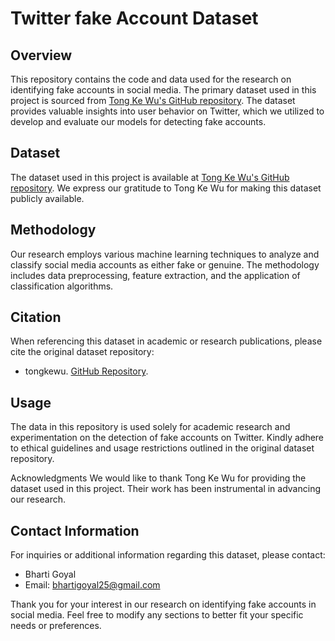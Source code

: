 # Twitter fake Account Dataset

## Overview
This repository contains the code and data used for the research on identifying fake accounts in social media. The primary dataset used in this project is sourced from [Tong Ke Wu's GitHub repository](https://github.com/tongkewu/Identify-Fake-Accounts-in-Twitter-). The dataset provides valuable insights into user behavior on Twitter, which we utilized to develop and evaluate our models for detecting fake accounts.


## Dataset

The dataset used in this project is available at [Tong Ke Wu's GitHub repository](https://github.com/tongkewu/Identify-Fake-Accounts-in-Twitter-). We express our gratitude to Tong Ke Wu for making this dataset publicly available.

## Methodology

Our research employs various machine learning techniques to analyze and classify social media accounts as either fake or genuine. The methodology includes data preprocessing, feature extraction, and the application of classification algorithms.

## Citation
When referencing this dataset in academic or research publications, please cite the original dataset repository:
- tongkewu. [GitHub Repository](https://github.com/tongkewu/Identify-Fake-Accounts-in-Twitter-).

## Usage
The data in this repository is used solely for academic research and experimentation on the detection of fake accounts on Twitter. Kindly adhere to ethical guidelines and usage restrictions outlined in the original dataset repository.

Acknowledgments
We would like to thank Tong Ke Wu for providing the dataset used in this project. Their work has been instrumental in advancing our research.

## Contact Information
For inquiries or additional information regarding this dataset, please contact:
- Bharti Goyal
- Email: bhartigoyal25@gmail.com
  
Thank you for your interest in our research on identifying fake accounts in social media. Feel free to modify any sections to better fit your specific needs or preferences.
